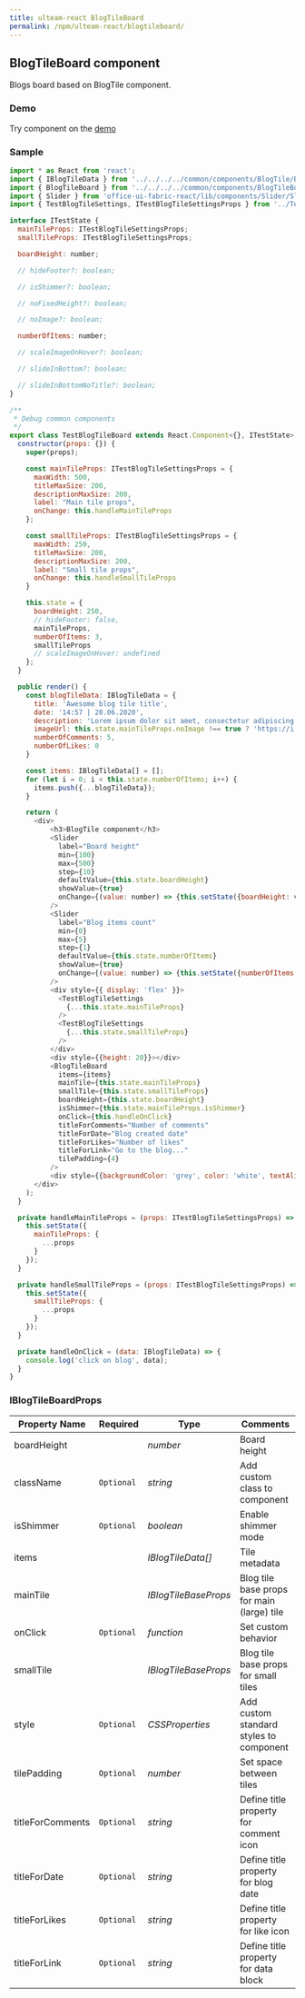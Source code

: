 ```yaml
---
title: ulteam-react BlogTileBoard
permalink: /npm/ulteam-react/blogtileboard/
---
```


## BlogTileBoard component

Blogs board based on BlogTile component.

### Demo
Try component on the [demo](/npm/ulteam-react/demo/?r=blogtileboard)

### Sample

```js
import * as React from 'react';
import { IBlogTileData } from '../../../../common/components/BlogTile/BlogTile.types';
import { BlogTileBoard } from '../../../../common/components/BlogTileBoard/BlogTileBoard';
import { Slider } from 'office-ui-fabric-react/lib/components/Slider/Slider';
import { TestBlogTileSettings, ITestBlogTileSettingsProps } from '../TestBlogTile/TestBlogTileSettings';

interface ITestState {
  mainTileProps: ITestBlogTileSettingsProps;
  smallTileProps: ITestBlogTileSettingsProps;

  boardHeight: number;

  // hideFooter?: boolean;

  // isShimmer?: boolean;

  // noFixedHeight?: boolean;

  // noImage?: boolean;

  numberOfItems: number;

  // scaleImageOnHover?: boolean;

  // slideInBottom?: boolean;

  // slideInBottomNoTitle?: boolean;
}

/**
 * Debug common components
 */
export class TestBlogTileBoard extends React.Component<{}, ITestState> {
  constructor(props: {}) {
    super(props);

    const mainTileProps: ITestBlogTileSettingsProps = {
      maxWidth: 500,
      titleMaxSize: 200,
      descriptionMaxSize: 200,
      label: "Main tile props",
      onChange: this.handleMainTileProps
    };

    const smallTileProps: ITestBlogTileSettingsProps = {
      maxWidth: 250,
      titleMaxSize: 200,
      descriptionMaxSize: 200,
      label: "Small tile props",
      onChange: this.handleSmallTileProps
    }

    this.state = {
      boardHeight: 250,
      // hideFooter: false,
      mainTileProps,
      numberOfItems: 3,
      smallTileProps
      // scaleImageOnHover: undefined
    };
  }

  public render() {
    const blogTileData: IBlogTileData = {
      title: 'Awesome blog tile title',
      date: '14:57 | 20.06.2020',
      description: 'Lorem ipsum dolor sit amet, consectetur adipiscing elit. Morbi faucibus enim a consectetur mollis. In imperdiet venenatis urna, ut tempor augue sagittis quis. Nullam faucibus, sapien eget rutrum vehicula, ligula ex malesuada massa, eu congue turpis magna scelerisque metus. Sed gravida bibendum varius. Vivamus sed lorem dictum dolor volutpat maximus lacinia et enim. Praesent finibus, felis in consectetur sagittis, est est auctor ipsum, eu mollis orci dolor sit amet ligula. Pellentesque aliquet massa nulla, et pulvinar massa cursus ac. Nulla in mollis libero. Etiam at libero eu leo suscipit lacinia a at ligula. Quisque vel urna vehicula, efficitur sem non, convallis diam. Donec dictum vitae tortor non ullamcorper.',
      imageUrl: this.state.mainTileProps.noImage !== true ? 'https://i.picsum.photos/id/866/1920/1080.jpg' : undefined,
      numberOfComments: 5,
      numberOfLikes: 0
    }

    const items: IBlogTileData[] = [];
    for (let i = 0; i < this.state.numberOfItems; i++) {
      items.push({...blogTileData});
    }

    return (
      <div>
          <h3>BlogTile component</h3>
          <Slider
            label="Board height"
            min={100}
            max={500}
            step={10}
            defaultValue={this.state.boardHeight}
            showValue={true}
            onChange={(value: number) => {this.setState({boardHeight: value})}}
          />
          <Slider
            label="Blog items count"
            min={0}
            max={5}
            step={1}
            defaultValue={this.state.numberOfItems}
            showValue={true}
            onChange={(value: number) => {this.setState({numberOfItems: value})}}
          />
          <div style={{ display: 'flex' }}>
            <TestBlogTileSettings
              {...this.state.mainTileProps}
            />
            <TestBlogTileSettings
              {...this.state.smallTileProps}
            />
          </div>
          <div style={{height: 20}}></div>
          <BlogTileBoard 
            items={items}
            mainTile={this.state.mainTileProps}
            smallTile={this.state.smallTileProps}
            boardHeight={this.state.boardHeight}
            isShimmer={this.state.mainTileProps.isShimmer}
            onClick={this.handleOnClick}
            titleForComments="Number of comments"
            titleForDate="Blog created date"
            titleForLikes="Number of likes"
            titleForLink="Go to the blog..."
            tilePadding={4}
          />
          <div style={{backgroundColor: 'grey', color: 'white', textAlign: 'center'}}>Test padding</div>
      </div>
    );
  }

  private handleMainTileProps = (props: ITestBlogTileSettingsProps) => {
    this.setState({
      mainTileProps: {
        ...props
      }
    });
  }

  private handleSmallTileProps = (props: ITestBlogTileSettingsProps) => {
    this.setState({
      smallTileProps: {
        ...props
      }
    });
  }

  private handleOnClick = (data: IBlogTileData) => {
    console.log('click on blog', data);
  }
}
```


### IBlogTileBoardProps

| Property Name | Required | Type | Comments |
|-|-|-|-|
 | boardHeight |  |  *number* |     Board height       |  
 | className | `Optional` |  *string* |     Add custom class to component       |  
 | isShimmer | `Optional` |  *boolean* |     Enable shimmer mode       |  
 | items |  |  *IBlogTileData[]* |     Tile metadata       |  
 | mainTile |  |  *IBlogTileBaseProps* |     Blog tile base props for main (large) tile       |  
 | onClick | `Optional` |  *function* |     Set custom behavior       |  
 | smallTile |  |  *IBlogTileBaseProps* |     Blog tile base props for small tiles       |  
 | style | `Optional` |  *CSSProperties* |     Add custom standard styles to component       |  
 | tilePadding | `Optional` |  *number* |     Set space between tiles       |  
 | titleForComments | `Optional` |  *string* |     Define title property for comment icon       |  
 | titleForDate | `Optional` |  *string* |     Define title property for blog date       |  
 | titleForLikes | `Optional` |  *string* |     Define title property for like icon       |  
 | titleForLink | `Optional` |  *string* |     Define title property for data block       |
